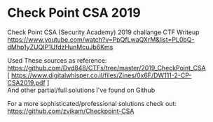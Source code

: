 # Check Point CSA 2019
 Check Point CSA (Security Academy) 2019 challange CTF Writeup  
https://www.youtube.com/watch?v=PpQfLwaQXrM&list=PL0bQ-dMhp1yZUQIP1UfdzHunMcuJb6Kms

Used These sources as reference:  
 https://github.com/Dvd848/CTFs/tree/master/2019_CheckPoint_CSA  
 [ https://www.digitalwhisper.co.il/files/Zines/0x6F/DW111-2-CP-CSA2019.pdf ]   
 And other partial/full solutions I've found on Github

For a more sophisticated/professional solutions check out:
https://github.com/zvikam/Checkpoint-CSA
